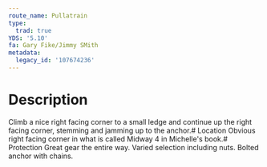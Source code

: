 ```yaml
---
route_name: Pullatrain
type:
  trad: true
YDS: '5.10'
fa: Gary Fike/Jimmy SMith
metadata:
  legacy_id: '107674236'
---
```

# Description
Climb a nice right facing corner to a small ledge and continue up the right facing corner, stemming and jamming up to the anchor.# Location
Obvious right facing corner in what is called Midway 4 in Michelle's book.# Protection
Great gear the entire way. Varied selection including nuts. Bolted anchor with chains.